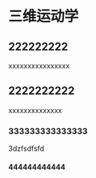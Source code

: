 # 三维运动学



## 222222222
xxxxxxxxxxxxxxxx
## 2222222222
xxxxxxxxxxxxxx


### 333333333333333 


3dzfsdfsfd


#### 444444444444